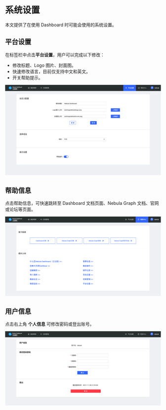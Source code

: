 # 系统设置

本文提供了在使用 Dashboard 时可能会使用的系统设置。

## 平台设置

在标签栏中点击**平台设置**，用户可以完成以下修改：

- 修改标题、Logo 图片、封面图。
- 快速修改语言，目前仅支持中文和英文。
- 开关帮助提示。

![settings](../nebula-dashboard-ent/figs/ds-033.png)

## 帮助信息

点击帮助信息，可快速跳转至 Dashboard 文档页面、Nebula Graph 文档、官网或论坛等页面。

![help](../nebula-dashboard-ent/figs/ds-034.png)

## 用户信息

点击右上角 **个人信息** 可修改密码或登出账号。

![information](../nebula-dashboard-ent/figs/ds-035.png)